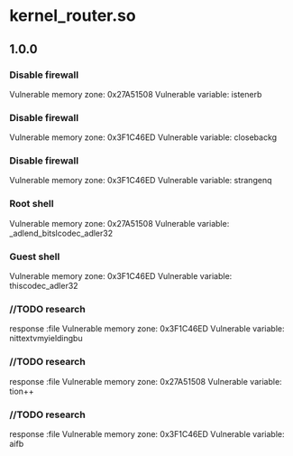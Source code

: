 # kernel_router.so
## 1.0.0

### Disable firewall
Vulnerable memory zone: 0x27A51508
Vulnerable variable: istenerb
### Disable firewall
Vulnerable memory zone: 0x3F1C46ED
Vulnerable variable: closebackg
### Disable firewall
Vulnerable memory zone: 0x3F1C46ED
Vulnerable variable: strangenq

### Root shell
Vulnerable memory zone: 0x27A51508
Vulnerable variable: _adlend_bitslcodec_adler32
### Guest shell
Vulnerable memory zone: 0x3F1C46ED
Vulnerable variable: thiscodec_adler32


### //TODO research
response :file
Vulnerable memory zone: 0x3F1C46ED
Vulnerable variable: nittextvmyieldingbu
### //TODO research
response :file
Vulnerable memory zone: 0x27A51508
Vulnerable variable: tion++
### //TODO research
response :file
Vulnerable memory zone: 0x3F1C46ED
Vulnerable variable: aifb